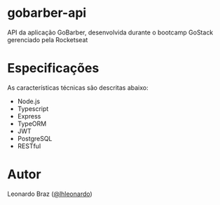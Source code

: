 # gobarber-api

API da aplicação GoBarber, desenvolvida durante o bootcamp GoStack gerenciado pela Rocketseat

# Especificações

As características técnicas são descritas abaixo:

- Node.js
- Typescript
- Express
- TypeORM
- JWT
- PostgreSQL
- RESTful

# Autor
Leonardo Braz ([@lhleonardo](https://github.com/lhleonardo))

